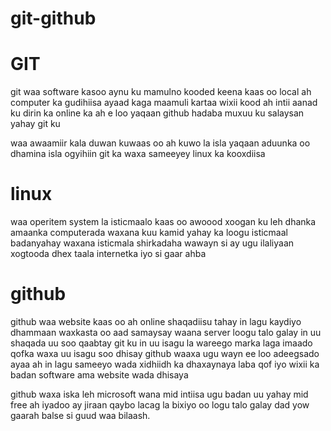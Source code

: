 # git-github

# GIT

git waa software kasoo aynu ku mamulno kooded keena 
kaas oo local ah computer ka gudihiisa ayaad kaga maamuli kartaa wixii kood ah intii aanad ku dirin ka online ka ah e loo yaqaan github
hadaba muxuu ku salaysan yahay git ku 

waa awaamiir kala duwan kuwaas oo ah kuwo la isla yaqaan 
aduunka oo dhamina isla ogyihiin 
git ka waxa sameeyey linux ka kooxdiisa 

# linux
waa operitem system la isticmaalo kaas oo awoood xoogan ku leh 
dhanka amaanka computerada waxana kuu kamid yahay ka loogu isticmaal badanyahay waxana isticmala shirkadaha wawayn si ay ugu ilaliyaan xogtooda dhex taala internetka iyo si gaar ahba 


# github

github waa website kaas oo ah online shaqadiisu tahay in lagu kaydiyo dhammaan waxkasta oo aad samaysay waana server loogu talo galay in uu shaqada uu soo qaabtay git ku in uu isagu la wareego 
marka laga imaado qofka waxa uu isagu soo dhisay 
github waaxa ugu wayn ee loo adeegsado ayaa ah in 
lagu sameeyo wada xidhiidh ka dhaxaynaya laba qof iyo wixii ka badan 
software ama website wada dhisaya 

github
waxa iska leh microsoft wana mid intiisa ugu badan uu yahay mid free ah 
iyadoo ay jiraan qaybo lacag la bixiyo oo logu talo galay dad yow gaarah 
balse si guud waa bilaash.

